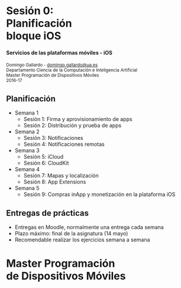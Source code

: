 # Sesión 0: <br/> Planificación <br/> bloque iOS

#### Servicios de las plataformas móviles - iOS

<small>Domingo Gallardo - domingo.gallardo@ua.es  
Departamento Ciencia de la Computación e Inteligencia Artificial  
Master Programación de Dispositivos Móviles   
2016-17</small>


<!-- Tres líneas en blanco para la siguiente transparencia -->



## Planificación

- Semana 1
    - Sesión 1: Firma y aprovisionamiento de apps
    - Sesión 2: Distribución y prueba de apps
- Semana 2
    - Sesión 3: Notificaciones
    - Sesión 4: Notificaciones remotas
- Semana 3
    - Sesión 5: iCloud
    - Sesión 6: CloudKit
- Semana 4
    - Sesión 7: Mapas y localización
    - Sesión 8: App Extensions
- Semana 5
    - Sesión 9: Compras inApp y monetización en la plataforma iOS

<!-- Tres líneas en blanco para la siguiente transparencia -->



## Entregas de prácticas

- Entregas en Moodle, normalmente una entrega cada semana
- Plazo máximo: final de la asignatura (14 mayo)
- Recomendable realizar los ejercicios semana a semana


<!-- Tres líneas en blanco para la siguiente transparencia -->



# Master Programación <br/> de Dispositivos Móviles



